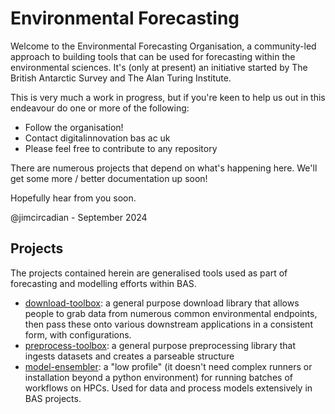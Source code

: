 # Environmental Forecasting

Welcome to the Environmental Forecasting Organisation, a community-led approach to building tools that can be used for forecasting within the environmental sciences. It's (only at present) an initiative started by The British Antarctic Survey and The Alan Turing Institute.

This is very much a work in progress, but if you're keen to help us out in this endeavour do one or more of the following:

* Follow the organisation!
* Contact digitalinnovation <at> bas <dot> ac <dot> uk
* Please feel free to contribute to any repository

There are numerous projects that depend on what's happening here. We'll get some more / better documentation up soon!

Hopefully hear from you soon.

@jimcircadian - September 2024

## Projects

The projects contained herein are generalised tools used as part of forecasting and modelling efforts within BAS.

* [download-toolbox](https://github.com/environmental-forecasting/download-toolbox): a general purpose download library that allows people to grab data from numerous common environmental endpoints, then pass these onto various downstream applications in a consistent form, with configurations.
* [preprocess-toolbox](https://github.com/environmental-forecasting/preprocess-toolbox): a general purpose preprocessing library that ingests datasets and creates a parseable structure 
* [model-ensembler](https://github.com/environmental-forecasting/model-ensembler): a "low profile" (it doesn't need complex runners or installation beyond a python environment) for running batches of workflows on HPCs. Used for data and process models extensively in BAS projects. 
